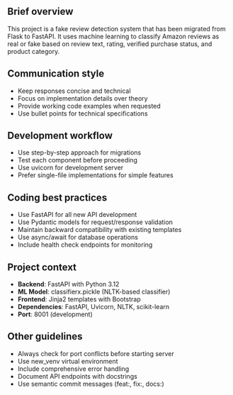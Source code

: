 ## Brief overview
This project is a fake review detection system that has been migrated from Flask to FastAPI. It uses machine learning to classify Amazon reviews as real or fake based on review text, rating, verified purchase status, and product category.

## Communication style
- Keep responses concise and technical
- Focus on implementation details over theory
- Provide working code examples when requested
- Use bullet points for technical specifications

## Development workflow
- Use step-by-step approach for migrations
- Test each component before proceeding
- Use uvicorn for development server
- Prefer single-file implementations for simple features

## Coding best practices
- Use FastAPI for all new API development
- Use Pydantic models for request/response validation
- Maintain backward compatibility with existing templates
- Use async/await for database operations
- Include health check endpoints for monitoring

## Project context
- **Backend**: FastAPI with Python 3.12
- **ML Model**: classifierx.pickle (NLTK-based classifier)
- **Frontend**: Jinja2 templates with Bootstrap
- **Dependencies**: FastAPI, Uvicorn, NLTK, scikit-learn
- **Port**: 8001 (development)

## Other guidelines
- Always check for port conflicts before starting server
- Use new_venv virtual environment
- Include comprehensive error handling
- Document API endpoints with docstrings
- Use semantic commit messages (feat:, fix:, docs:)
